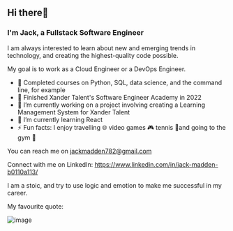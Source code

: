 ## Hi there👋
### I'm Jack, a Fullstack Software Engineer

I am always interested to learn about new and emerging trends in technology, and creating the highest-quality code possible. 

My goal is to work as a Cloud Engineer or a DevOps Engineer. 

- 🐍 Completed courses on Python, SQL, data science, and the command line, for example
- 🐥 Finished Xander Talent's Software Engineer Academy in 2022
- 🔭 I’m currently working on a project involving creating a Learning Management System for Xander Talent
- 🌱 I’m currently learning React
- ⚡ Fun facts: I enjoy travelling 🌐 video games 🎮 tennis 🎾and going to the gym 💪

You can reach me on jackmadden782@gmail.com 

Connect with me on LinkedIn: https://www.linkedin.com/in/jack-madden-b0110a113/ 

I am a stoic, and try to use logic and emotion to make me successful in my career. 

My favourite quote: 

![image](https://user-images.githubusercontent.com/68071086/203614485-0f197dbc-b7cf-447c-b90c-4811892336c5.png)

